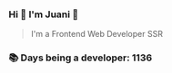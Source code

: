 ### Hi 👋 I&#39;m Juani 🦁

> I&#39;m a Frontend Web Developer SSR

### 📚 Days being a developer: 1136
